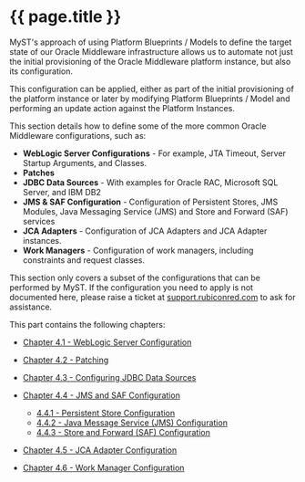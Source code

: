 # {{ page.title }}

MyST's approach of using Platform Blueprints / Models to define the target state of our Oracle Middleware infrastructure allows us to automate not just the initial provisioning of the Oracle Middleware platform instance, but also its configuration.

This configuration can be applied, either as part of the initial provisioning of the platform instance or later by modifying Platform Blueprints / Model and performing an update action against the Platform Instances.

This section details how to define some of the more common Oracle Middleware configurations, such as:
* **WebLogic Server Configurations** - For example, JTA Timeout, Server Startup Arguments, and Classes.
* **Patches**
* **JDBC Data Sources** - With examples for Oracle RAC, Microsoft SQL Server, and IBM DB2
* **JMS & SAF Configuration** - Configuration of Persistent Stores, JMS Modules, Java Messaging Service (JMS) and Store and Forward (SAF) services
* **JCA Adapters** - Configuration of JCA Adapters and JCA Adapter instances.
* **Work Managers** -  Configuration of work managers, including constraints and request classes.

<!-- TO DO
* **Authentication Providers** - Such as configuring LDAP setup for WebLogic
* **Mail Sessions**
* **Enabling SSL Listen Port Globally**
* **Custom Identity and Trust Store**
-->


This section only covers a subset of the configurations that can be performed by MyST. If the configuration you need to apply is not documented here, please raise a ticket at [support.rubiconred.com](htttp://support.rubiconred.com) to ask for assistance.

This part contains the following chapters:

* [Chapter 4.1 - WebLogic Server Configuration](4.1.weblogicServerConfiguration/4.1.0.weblogicServerConfiguration.md)

* [Chapter 4.2 - Patching](4.2.patching/4.2.0.patching.md)

* [Chapter 4.3 - Configuring JDBC Data Sources](4.3.configureDataSource/4.3.0.configureDataSource.md)


* [Chapter 4.4 - JMS and SAF Configuration](4.4.configureJmsSaf/4.4.0.configureJmsSaf.md)
    * [4.4.1 - Persistent Store Configuration](4.4.configureJmsSaf/4.4.1.configurePersistentStores.md)
    * [4.4.2 - Java Message Service (JMS) Configuration](4.1.configureJmsSaf/4.4.2.configureJms.md)
    * [4.4.3 - Store and Forward (SAF) Configuration](4.1.configureJmsSaf/4.4.3.configureSaf.md)
    

* [Chapter 4.5 - JCA Adapter Configuration](4.5.configureJcaAdapter/4.5.0.configureJcaAdapter.md)

* [Chapter 4.6 - Work Manager Configuration](4.6.workManagers/4.6.0.workManagers.md)

<!-- TO DO
* [Chapter 4.7 - Configuring Authentication Providers](4.7.introspectPlatformBlueprint/3.7.0.introspectPlatformBlueprint.md)

* [Chapter 4.8 - Configuring Mail Sessions](4.8.sideBySideUpgrade/4.8.0.sideBySideUpgrade.md)
-->


